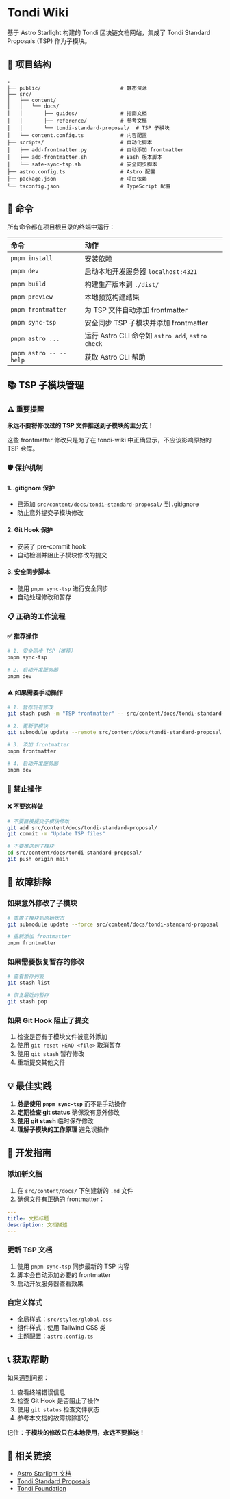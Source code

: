 # Tondi Wiki

基于 Astro Starlight 构建的 Tondi 区块链文档网站，集成了 Tondi Standard Proposals (TSP) 作为子模块。

## 🚀 项目结构

```
.
├── public/                          # 静态资源
├── src/
│   ├── content/
│   │   └── docs/
│   │       ├── guides/              # 指南文档
│   │       ├── reference/           # 参考文档
│   │       └── tondi-standard-proposal/  # TSP 子模块
│   └── content.config.ts            # 内容配置
├── scripts/                         # 自动化脚本
│   ├── add-frontmatter.py           # 自动添加 frontmatter
│   ├── add-frontmatter.sh           # Bash 版本脚本
│   └── safe-sync-tsp.sh             # 安全同步脚本
├── astro.config.ts                  # Astro 配置
├── package.json                     # 项目依赖
└── tsconfig.json                    # TypeScript 配置
```

## 🧞 命令

所有命令都在项目根目录的终端中运行：

| 命令                   | 动作                                           |
| :------------------------ | :----------------------------------------------- |
| `pnpm install`             | 安装依赖                            |
| `pnpm dev`                 | 启动本地开发服务器 `localhost:4321`      |
| `pnpm build`               | 构建生产版本到 `./dist/`          |
| `pnpm preview`             | 本地预览构建结果     |
| `pnpm frontmatter`         | 为 TSP 文件自动添加 frontmatter |
| `pnpm sync-tsp`            | 安全同步 TSP 子模块并添加 frontmatter |
| `pnpm astro ...`           | 运行 Astro CLI 命令如 `astro add`, `astro check` |
| `pnpm astro -- --help`     | 获取 Astro CLI 帮助                     |

## 📚 TSP 子模块管理

### ⚠️ 重要提醒

**永远不要将修改过的 TSP 文件推送到子模块的主分支！**

这些 frontmatter 修改只是为了在 tondi-wiki 中正确显示，不应该影响原始的 TSP 仓库。

### 🛡️ 保护机制

#### 1. .gitignore 保护
- 已添加 `src/content/docs/tondi-standard-proposal/` 到 .gitignore
- 防止意外提交子模块修改

#### 2. Git Hook 保护
- 安装了 pre-commit hook
- 自动检测并阻止子模块修改的提交

#### 3. 安全同步脚本
- 使用 `pnpm sync-tsp` 进行安全同步
- 自动处理修改和暂存

### 📋 正确的工作流程

#### ✅ 推荐操作

```bash
# 1. 安全同步 TSP（推荐）
pnpm sync-tsp

# 2. 启动开发服务器
pnpm dev
```

#### ⚠️ 如果需要手动操作

```bash
# 1. 暂存现有修改
git stash push -m "TSP frontmatter" -- src/content/docs/tondi-standard-proposal/

# 2. 更新子模块
git submodule update --remote src/content/docs/tondi-standard-proposal

# 3. 添加 frontmatter
pnpm frontmatter

# 4. 启动开发服务器
pnpm dev
```

### 🚫 禁止操作

#### ❌ 不要这样做

```bash
# 不要直接提交子模块修改
git add src/content/docs/tondi-standard-proposal/
git commit -m "Update TSP files"

# 不要推送到子模块
cd src/content/docs/tondi-standard-proposal/
git push origin main
```

## 🔧 故障排除

### 如果意外修改了子模块

```bash
# 重置子模块到原始状态
git submodule update --force src/content/docs/tondi-standard-proposal

# 重新添加 frontmatter
pnpm frontmatter
```

### 如果需要恢复暂存的修改

```bash
# 查看暂存列表
git stash list

# 恢复最近的暂存
git stash pop
```

### 如果 Git Hook 阻止了提交

1. 检查是否有子模块文件被意外添加
2. 使用 `git reset HEAD <file>` 取消暂存
3. 使用 `git stash` 暂存修改
4. 重新提交其他文件

## 💡 最佳实践

1. **总是使用 `pnpm sync-tsp`** 而不是手动操作
2. **定期检查 git status** 确保没有意外修改
3. **使用 git stash** 临时保存修改
4. **理解子模块的工作原理** 避免误操作

## 🎯 开发指南

### 添加新文档

1. 在 `src/content/docs/` 下创建新的 `.md` 文件
2. 确保文件有正确的 frontmatter：

```yaml
---
title: 文档标题
description: 文档描述
---
```

### 更新 TSP 文档

1. 使用 `pnpm sync-tsp` 同步最新的 TSP 内容
2. 脚本会自动添加必要的 frontmatter
3. 启动开发服务器查看效果

### 自定义样式

- 全局样式：`src/styles/global.css`
- 组件样式：使用 Tailwind CSS 类
- 主题配置：`astro.config.ts`

## 📞 获取帮助

如果遇到问题：

1. 查看终端错误信息
2. 检查 Git Hook 是否阻止了操作
3. 使用 `git status` 检查文件状态
4. 参考本文档的故障排除部分

记住：**子模块的修改只在本地使用，永远不要推送！**

## 🔗 相关链接

- [Astro Starlight 文档](https://starlight.astro.build/)
- [Tondi Standard Proposals](https://github.com/Tondi-Foundation/Tondi-Standard-Proposal)
- [Tondi Foundation](https://github.com/Tondi-Foundation)